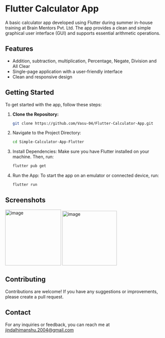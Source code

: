 # Flutter Calculator App

A basic calculator app developed using Flutter during summer in-house training at Brain Mentors Pvt. Ltd. The app provides a clean and simple graphical user interface (GUI) and supports essential arithmetic operations.

## Features

- Addition, subtraction, multiplication, Percentage, Negate, Division and All Clear
- Single-page application with a user-friendly interface
- Clean and responsive design

## Getting Started

To get started with the app, follow these steps:

1. **Clone the Repository:**

   ```bash
   git clone https://github.com/Vasu-04/Flutter-Calculator-App.git
2. Navigate to the Project Directory:
   ```bash
   cd Simple-Calculator-App-Flutter
3. Install Dependencies:
   Make sure you have Flutter installed on your machine. Then, run:
   ```bash
   flutter pub get
4. Run the App:
   To start the app on an emulator or connected device, run:
   ```bash
   flutter run
## Screenshots
<img width="179" alt="image" src="https://github.com/user-attachments/assets/96336e98-f32d-4d76-aee5-0459b5f2a9c5">



<img width="175" alt="image" src="https://github.com/user-attachments/assets/f3f35a9a-f84f-4bba-8c01-a53c7702c42e">

## Contributing
Contributions are welcome! If you have any suggestions or improvements, please create a pull request.

## Contact
For any inquiries or feedback, you can reach me at jindalhimanshu.2004@gmail.com
